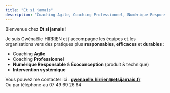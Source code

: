 ```yaml
---
title: "Et si jamais"
description: "Coaching Agile, Coaching Professionnel, Numérique Responsable & Écoconception – avec un regard systémique."
---
```


Bienvenue chez **Et si jamais** !

Je suis Gwénaëlle HIRRIEN et j'accompagne les équipes et les organisations vers des pratiques plus **responsables**, **efficaces** et **durables** :  
- Coaching **Agile**  
- Coaching **Professionnel**  
- **Numérique Responsable** & **Écoconception** (produit & technique)  
- **Intervention systémique**

Vous pouvez me contacter ici : **gwenaelle.hirrien@etsijamais.fr**  
Ou par téléphone au 07 49 69 26 84
